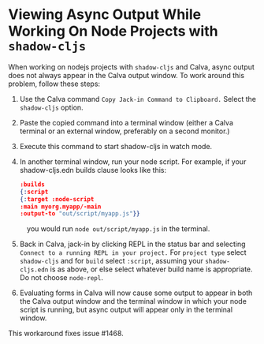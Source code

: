 # Viewing Async Output While Working On Node Projects with `shadow-cljs`

When working on nodejs projects with `shadow-cljs` and Calva, async output does not always appear in the Calva output window. To work around this problem, follow these steps:

1. Use the Calva command `Copy Jack-in Command to Clipboard.` Select the `shadow-cljs` option.
2. Paste the copied command into a terminal window (either a Calva terminal or an external window, preferably on a second monitor.)
3. Execute this command to start shadow-cljs in watch mode.
4. In another terminal window, run your node script. For example, if your shadow-cljs.edn builds clause looks like this:

    ```json
    :builds
    {:script
    {:target :node-script
    :main myorg.myapp/-main
    :output-to "out/script/myapp.js"}}
    ```

    &emsp;you would run `node out/script/myapp.js` in the terminal.

5. Back in Calva, jack-in by clicking REPL in the status bar and selecting `Connect to a running REPL in your project.` For `project type` select `shadow-cljs` and for `build` select `:script`, assuming your `shadow-cljs.edn` is as above, or else select whatever build name is appropriate. Do not choose `node-repl`.
6. Evaluating forms in Calva will now cause some output to appear in both the Calva output window and the terminal window in which your node script is running, but async output will appear only in the terminal window.

This workaround fixes issue #1468.
